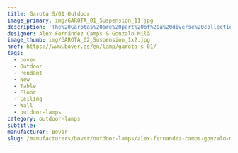 ```yaml
---
title: Garota S/01 Outdoor
image_primary: img/GAROTA_01_Suspension_11.jpg
description: 'The%20Garotas%20are%20part%20of%20a%20diverse%20collection%20of%20outdoor%20lamps%20that%20create%20unique%20environments%20and%20contain%20a%20common%20concept%2C%20the%20shade%20in%20the%20form%20of%20a%20sea%20urchin.%0A%0A%0A%0A'
designer: Alex Fernández Camps & Gonzalo Milà
image_thumb: img/GAROTA_02_Suspension_1x2.jpg
href: https://www.bover.es/en/lamp/garota-s-01/
tags:
  - bover
  - Outdoor
  - Pendant
  - New
  - Table
  - Floor
  - Ceiling
  - Wall
  - outdoor-lamps
category: outdoor-lamps
subtitle:
manufacturer: Bover
slug: /manufacturers/bover/outdoor-lamps/alex-fernandez-camps-gonzalo-mila-garota-s-01-outdoor
---
```

